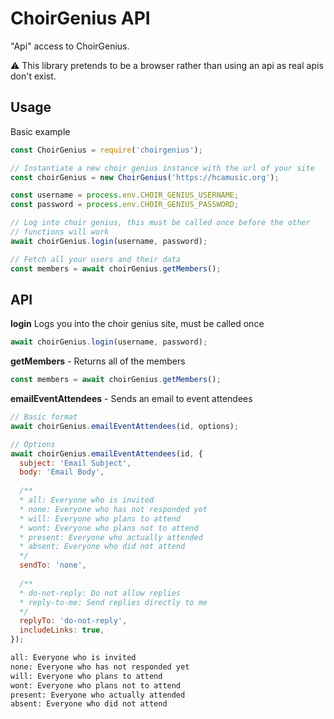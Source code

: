 # ChoirGenius API

"Api" access to ChoirGenius.

:warning: This library pretends to be a browser rather than using an api as real apis don't exist.

## Usage

Basic example

```js
const ChoirGenius = require('choirgenius');

// Instantiate a new choir genius instance with the url of your site
const choirGenius = new ChoirGenius('https://hcamusic.org');

const username = process.env.CHOIR_GENIUS_USERNAME;
const password = process.env.CHOIR_GENIUS_PASSWORD;

// Log into choir genius, this must be called once before the other
// functions will work
await choirGenius.login(username, password);

// Fetch all your users and their data
const members = await choirGenius.getMembers();
```

## API

**login** Logs you into the choir genius site, must be called once

```js
await choirGenius.login(username, password);
```

**getMembers** - Returns all of the members

```js
const members = await choirGenius.getMembers();
```

**emailEventAttendees** - Sends an email to event attendees  

```js
// Basic format
await choirGenius.emailEventAttendees(id, options);

// Options
await choirGenius.emailEventAttendees(id, {
  subject: 'Email Subject',
  body: 'Email Body',
  
  /**
  * all: Everyone who is invited
  * none: Everyone who has not responded yet
  * will: Everyone who plans to attend
  * wont: Everyone who plans not to attend
  * present: Everyone who actually attended
  * absent: Everyone who did not attend
  */
  sendTo: 'none',
  
  /**
  * do-not-reply: Do not allow replies
  * reply-to-me: Send replies directly to me
  */
  replyTo: 'do-not-reply',
  includeLinks: true,
});
```

```html
all: Everyone who is invited
none: Everyone who has not responded yet
will: Everyone who plans to attend
wont: Everyone who plans not to attend
present: Everyone who actually attended
absent: Everyone who did not attend
```
